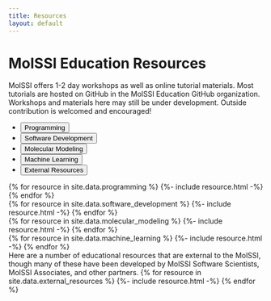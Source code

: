 ```yaml
---
title: Resources
layout: default
---
```


# MolSSI Education Resources

MolSSI offers 1-2 day workshops as well as online tutorial materials. Most tutorials are hosted on GitHub in the MolSSI Education GitHub organization. Workshops and materials here may still be under development. Outside contribution is welcomed and encouraged!

<!-- Tab links -->
<div id="resources-nav" class="tab">
  <nav class="navbar navbar-expand-lg navbar-light bg-light tab resources">
    <div class="collapse navbar-collapse h-100 p-0 " id="navbarNav">
      <ul class="navbar-nav">
        <li class="nav-item" onclick="openCategory(event, 'Programming')", id="defaultOpen">
          <button class="tablinks h-100">Programming</button>
        </li>
        <li class="nav-item" onclick="openCategory(event, 'software-development')">
          <button class="tablinks h-100">Software Development</button>
        </li>
        <li class="nav-item " onclick="openCategory(event, 'molecular-modeling')">
          <button class="tablinks h-100">Molecular Modeling</button>
        </li>
        <li class="nav-item" onclick="openCategory(event, 'machine-learning')">
          <button class="tablinks h-100">Machine Learning</button>
        </li>
        <li class="nav-item" onclick="openCategory(event, 'external-resources')">
          <button class="tablinks h-100">External Resources</button>
        </li>
      </ul>
    </div>
  </nav>
</div>

<!-- Tab content -->
<div id="Programming" class="tabcontent">
{% for resource in site.data.programming %}
{%- include resource.html -%}
{% endfor %}
</div>

<div id="software-development" class="tabcontent">
{%  for resource in site.data.software_development %}
{%- include resource.html -%}
{% endfor %}
</div>

<div id="molecular-modeling" class="tabcontent">
{%  for resource in site.data.molecular_modeling %}
{%- include resource.html -%}
{% endfor %}
</div>

<div id="machine-learning" class="tabcontent">
{% for resource in site.data.machine_learning %}
{%- include resource.html -%}
{% endfor %}
</div>

<div id='external-resources' class='tabcontent'>
Here are a number of educational resources that are external to the MolSSI, though many of these have been developed by MolSSI Software Scientists, MolSSI Associates, and other partners.
{%  for resource in site.data.external_resources %}
{%- include resource.html -%}
{% endfor %}
</div>

<!-- Get the element with id="defaultOpen" and click on it after the whole page loaded-->
<script>
  document.getElementById('defaultOpen').click();
</script>
